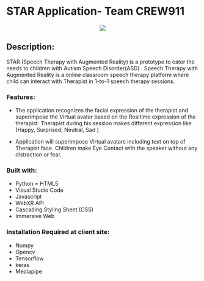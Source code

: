 # STAR Application- Team CREW911

<div align="center">
  <kbd>
    <img src="[capture.jpg](https://github.com/Neha649/TempRepo/blob/main/Capture.JPG)" />
  </kbd>
</div>

## Description:
 STAR (Speech Therapy with Augmented Reality) is a prototype to cater the needs to children with Autism Speech Disorder(ASD) . Speech Therapy with Augmented Reality is a online classroom speech therapy platform where child can interact with Therapist in 1-to-1 speech therapy sessions. 
### Features:

- The application recognizes the facial expression of the therapist and superimpose the Virtual avatar based on the Realtime expression of the therapist. Therapist during his session makes different expression like (Happy, Surprised, Neutral, Sad )

- Application will superimpose Virtual avatars including text on top of Therapist face. 
Children make Eye Contact with the speaker without any distraction or fear. 

### Built with:
- Python
= HTML5
- Visual Studio Code
- Javascript
- WebXR API
- Cascading Styling Sheet (CSS)
- Immersive Web


### Installation Required at client site:

- Numpy  
- Opencv
- Tensorflow
- keras
- Mediapipe


